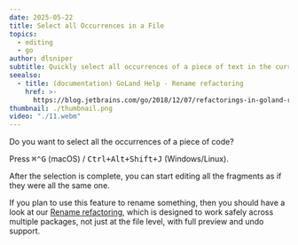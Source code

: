 ```yaml
---
date: 2025-05-22
title: Select all Occurrences in a File
topics:
  - editing
  - go
author: dlsniper
subtitle: Quickly select all occurrences of a piece of text in the current file
seealso:
  - title: (documentation) GoLand Help - Rename refactoring
    href: >-
      https://blog.jetbrains.com/go/2018/12/07/refactorings-in-goland-rename-refactoring/
thumbnail: ./thumbnail.png
video: "./11.webm"
---
```


Do you want to select all the occurrences of a piece of code?

Press <kbd>⌘⌃G</kbd> (macOS) / <kbd>Ctrl+Alt+Shift+J</kbd> (Windows/Linux).

After the selection is complete, you can start editing all the fragments as if they were all the same one.

If you plan to use this feature to rename something, then you should have a look at our [Rename refactoring](https://blog.jetbrains.com/go/2018/12/07/refactorings-in-goland-rename-refactoring/), which is designed to work safely across multiple packages, not just at the file level, with full preview and undo support.
